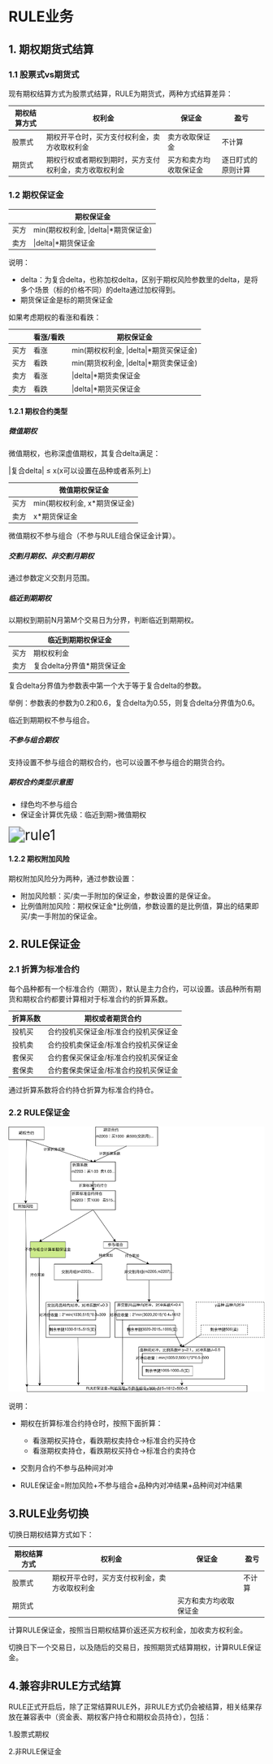 # RULE业务

## 1. 期权期货式结算

### 1.1 股票式vs期货式

现有期权结算方式为股票式结算，RULE为期货式，两种方式结算差异：

| 期权结算方式 | 权利金                                                 | 保证金                 | 盈亏               |
| ------------ | ------------------------------------------------------ | ---------------------- | ------------------ |
| 股票式       | 期权开平仓时，买方支付权利金，卖方收取权利金           | 卖方收取保证金         | 不计算             |
| 期货式       | 期权行权或者期权到期时，买方支付权利金，卖方收取权利金 | 买方和卖方均收取保证金 | 逐日盯式的原则计算 |

### 1.2 期权保证金

|      | 期权保证金                            |
| ---- | ------------------------------------- |
| 买方 | min(期权权利金, \|delta\|*期货保证金) |
| 卖方 | \|delta\|*期货保证金                  |

说明：

* delta：为复合delta，也称加权delta，区别于期权风险参数里的delta，是将多个场景（标的价格不同）的delta通过加权得到。
* 期货保证金是标的期货保证金

如果考虑期权的看涨和看跌：

|      | 看涨/看跌 | 期权保证金                              |
| ---- | --------- | --------------------------------------- |
| 买方 | 看涨      | min(期权权利金, \|delta\|*期货买保证金) |
| 买方 | 看跌      | min(期货权利金, \|delta\|*期货卖保证金) |
| 卖方 | 看涨      | \|delta\|*期货卖保证金                  |
| 卖方 | 看跌      | \|delta\|*期货买保证金                  |

#### 1.2.1 期权合约类型

##### 微值期权

微值期权，也称深虚值期权，其复合delta满足：

|复合delta| ≤ x(x可以设置在品种或者系列上)

|      | 微值期权保证金                |
| ---- | ----------------------------- |
| 买方 | min(期权权利金, x*期货保证金) |
| 卖方 | x*期货保证金                  |

微值期权不参与组合（不参与RULE组合保证金计算）。

##### 交割月期权、非交割月期权

通过参数定义交割月范围。

##### 临近到期期权

以期权到期前N月第M个交易日为分界，判断临近到期期权。

|      | 临近到期期权保证金         |
| ---- | -------------------------- |
| 买方 | 期权权利金                 |
| 卖方 | 复合delta分界值*期货保证金 |

复合delta分界值为参数表中第一个大于等于复合delta的参数。

举例：参数表的参数为0.2和0.6，复合delta为0.55，则复合delta分界值为0.6。

临近到期期权不参与组合。

##### 不参与组合期权

支持设置不参与组合的期权合约，也可以设置不参与组合的期货合约。

##### 期权合约类型示意图

* 绿色均不参与组合
* 保证金计算优先级：临近到期>微值期权

<img src="./rule1.svg" alt="rule1" style="zoom:200%;" />

#### 1.2.2 期权附加风险

期权附加风险分为两种，通过参数设置：

* 附加风险额：买/卖一手附加的保证金，参数设置的是保证金。
* 比例值附加风险：期权保证金*比例值，参数设置的是比例值，算出的结果即买/卖一手附加的保证金。



## 2. RULE保证金

### 2.1 折算为标准合约

每个品种都有一个标准合约（期货），默认是主力合约，可以设置。该品种所有期货和期权合约都要计算相对于标准合约的折算系数。

| 折算系数 | 期权或者期货合约                      |
| -------- | ------------------------------------- |
| 投机买   | 合约投机买保证金/标准合约投机买保证金 |
| 投机卖   | 合约投机卖保证金/标准合约投机买保证金 |
| 套保买   | 合约套保买保证金/标准合约投机买保证金 |
| 套保卖   | 合约套保卖保证金/标准合约投机买保证金 |

通过折算系数将合约持仓折算为标准合约持仓。

### 2.2 RULE保证金

<img src="./rule2.svg" alt="rule2" style="zoom:200%;" />

说明：

* 期权在折算标准合约持仓时，按照下面折算：
  * 看涨期权买持仓，看跌期权卖持仓→标准合约买持仓
  * 看涨期权卖持仓，看跌期权买持仓→标准合约卖持仓

* 交割月合约不参与品种间对冲
* RULE保证金=附加风险+不参与组合+品种内对冲结果+品种间对冲结果

## 3.RULE业务切换

切换日期权结算方式如下：

| 期权结算方式 | 权利金                                       | 保证金                 | 盈亏   |
| ------------ | -------------------------------------------- | ---------------------- | ------ |
| 股票式       | 期权开平仓时，买方支付权利金，卖方收取权利金 |                        | 不计算 |
| 期货式       |                                              | 买方和卖方均收取保证金 |        |

计算RULE保证金，按照当日期权结算价返还买方权利金，加收卖方权利金。

切换日下一个交易日，以及随后的交易日，按照期货式结算期权，计算RULE保证金。

## 4.兼容非RULE方式结算

RULE正式开启后，除了正常结算RULE外，非RULE方式仍会被结算，相关结果存放在兼容表中（资金表、期权客户持仓和期权会员持仓），包括：

1.股票式期权

2.非RULE保证金
